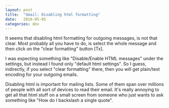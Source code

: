 ```yaml
---
layout: post
title:  "Gmail: Disabling html formatting"
date:   2016-05-05 
categories: dev
---
```


It seems that disabling html formatting for outgoing messages, is not that clear. Most probably all you have to do, is select the whole message and then click on the "clear formatting" button [Tx].

I was expecting something like "Disable/Enable HTML messages" under the settings, but instead I found only "default html settings". So I guess, indirectly, if you select "clear formatting" there, then
you will get plain/text encoding for your outgoing emails.

Disabling html is important for mailing lists. Some of them span over millions of people with all sort of devices to read their email. It's really annoying to get all that html stuff on a small screen
from someone who just wants to ask something like "How do I backslash a single quote".
